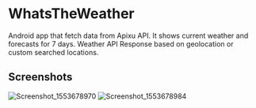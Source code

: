 # WhatsTheWeather
Android app that fetch data from Apixu API. It shows current weather and forecasts for 7 days. Weather API Response based on geolocation or custom searched locations.

## Screenshots

![Screenshot_1553678970](https://user-images.githubusercontent.com/20950550/55065770-b8e9af00-507c-11e9-98b9-08bc43a8bee0.png)
![Screenshot_1553678984](https://user-images.githubusercontent.com/20950550/55065777-bb4c0900-507c-11e9-9230-be814016abd7.png)
